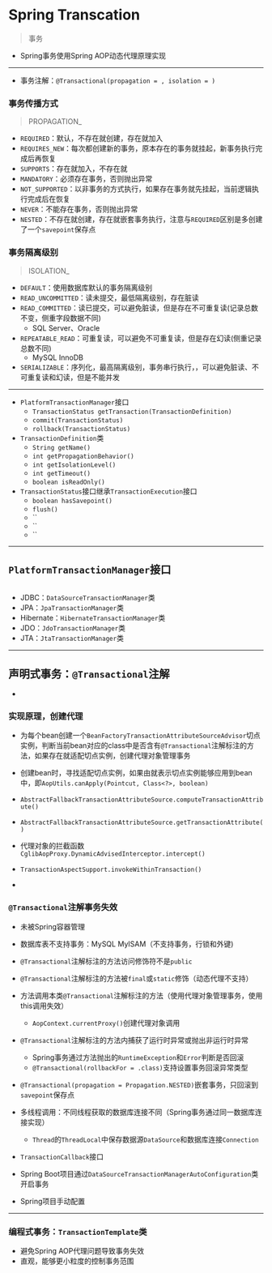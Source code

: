 # Spring Transcation
> 事务
- Spring事务使用Spring AOP动态代理原理实现


---

- 事务注解：`@Transactional(propagation = , isolation = )`



### 事务传播方式
> PROPAGATION_

- `REQUIRED`：默认，不存在就创建，存在就加入
- `REQUIRES_NEW`：每次都创建新的事务，原本存在的事务就挂起，新事务执行完成后再恢复
- `SUPPORTS`：存在就加入，不存在就
- `MANDATORY`：必须存在事务，否则抛出异常
- `NOT_SUPPORTED`：以非事务的方式执行，如果存在事务就先挂起，当前逻辑执行完成后在恢复
- `NEVER`：不能存在事务，否则抛出异常
- `NESTED`：不存在就创建，存在就嵌套事务执行，注意与`REQUIRED`区别是多创建了一个`savepoint`保存点

### 事务隔离级别
> ISOLATION_
- `DEFAULT`：使用数据库默认的事务隔离级别
- `READ_UNCOMMITTED`：读未提交，最低隔离级别，存在脏读
- `READ_COMMITTED`：读已提交，可以避免脏读，但是存在不可重复读(记录总数不变，侧重字段数据不同)
    - SQL Server、Oracle
- `REPEATABLE_READ`：可重复读，可以避免不可重复读，但是存在幻读(侧重记录总数不同)
    - MySQL InnoDB
- `SERIALIZABLE`：序列化，最高隔离级别，事务串行执行，，可以避免脏读、不可重复读和幻读，但是不能并发

---
- `PlatformTransactionManager`接口
    - `TransactionStatus getTransaction(TransactionDefinition)`
    - `commit(TransactionStatus)`
    - `rollback(TransactionStatus)`
- `TransactionDefinition`类
    - `String getName()`
    - `int getPropagationBehavior()`
    - `int getIsolationLevel()`
    - `int getTimeout()`
    - `boolean isReadOnly()`
- `TransactionStatus`接口继承`TransactionExecution`接口
    - `boolean hasSavepoint()`
    - `flush()`
    - ``
    - ``
    - ``
---

## `PlatformTransactionManager`接口

```java


```

- JDBC：`DataSourceTransactionManager`类
- JPA：`JpaTransactionManager`类
- Hibernate：`HibernateTransactionManager`类
- JDO：`JdoTransactionManager`类
- JTA：`JtaTransactionManager`类

---

## 声明式事务：`@Transactional`注解
-

### 实现原理，创建代理
- 为每个bean创建一个`BeanFactoryTransactionAttributeSourceAdvisor`切点实例，判断当前bean对应的class中是否含有`@Transactional`注解标注的方法，如果存在就适配切点实例，创建代理对象管理事务
- 创建bean时，寻找适配切点实例，如果由就表示切点实例能够应用到bean中，即`AopUtils.canApply(Pointcut, Class<?>, boolean)`

- `AbstractFallbackTransactionAttributeSource.computeTransactionAttribute()`
- `AbstractFallbackTransactionAttributeSource.getTransactionAttribute()`

- 代理对象的拦截函数`CglibAopProxy.DynamicAdvisedInterceptor.intercept()`

- `TransactionAspectSupport.invokeWithinTransaction()`

-

### `@Transactional`注解事务失效
- 未被Spring容器管理
- 数据库表不支持事务：MySQL MyISAM（不支持事务，行锁和外键)
- `@Transactional`注解标注的方法访问修饰符不是`public`
- `@Transactional`注解标注的方法被`final`或`static`修饰（动态代理不支持）

- 方法调用本类`@Transactional`注解标注的方法（使用代理对象管理事务，使用this调用失效）
    - `AopContext.currentProxy()`创建代理对象调用

- `@Transactional`注解标注的方法内捕获了运行时异常或抛出非运行时异常
    - Spring事务通过方法抛出的`RuntimeException`和`Error`判断是否回滚
    - `@Transactional(rollbackFor = .class)`支持设置事务回滚异常类型
- `@Transactional(propagation = Propagation.NESTED)`嵌套事务，只回滚到`savepoint`保存点


- 多线程调用：不同线程获取的数据库连接不同（Spring事务通过同一数据库连接实现）
    - `Thread`的`ThreadLocal`中保存数据源`DataSource`和数据库连接`Connection`




- `TransactionCallback`接口

- Spring Boot项目通过`DataSourceTransactionManagerAutoConfiguration`类开启事务
- Spring项目手动配置

---
### 编程式事务：`TransactionTemplate`类
- 避免Spring AOP代理问题导致事务失效
- 直观，能够更小粒度的控制事务范围